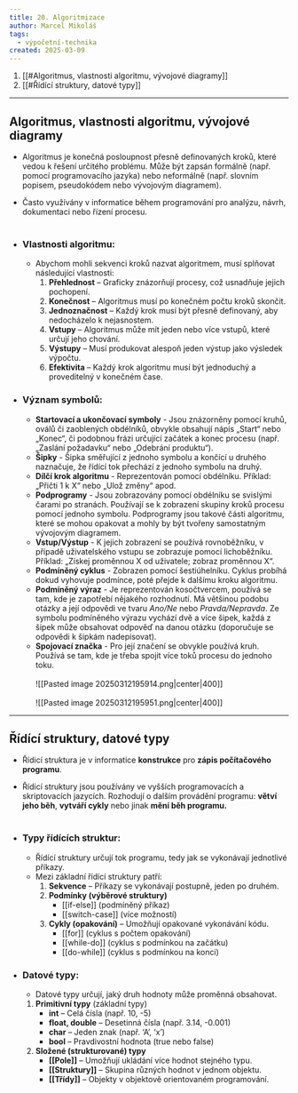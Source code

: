 ```yaml
---
title: 20. Algoritmizace
author: Marcel Mikoláš
tags:
  - výpočetní-technika
created: 2025-03-09
---
```

1. [[#Algoritmus, vlastnosti algoritmu, vývojové diagramy]]
2. [[#Řídící struktury, datové typy]]
---

## Algoritmus, vlastnosti algoritmu, vývojové diagramy
* Algoritmus je konečná posloupnost přesně definovaných kroků, které vedou k řešení určitého problému. Může být zapsán formálně (např. pomocí programovacího jazyka) nebo neformálně (např. slovním popisem, pseudokódem nebo vývojovým diagramem).
* Často využívány v informatice během programování pro analýzu, návrh, dokumentaci nebo řízení procesu.
<br><br>
* ### Vlastnosti algoritmu:
	* Abychom mohli sekvenci kroků nazvat algoritmem, musí splňovat následující vlastnosti:
		1. **Přehlednost** – Graficky znázorňují procesy, což usnadňuje jejich pochopení.
		2. **Konečnost** – Algoritmus musí po konečném počtu kroků skončit.
		3. **Jednoznačnost** – Každý krok musí být přesně definovaný, aby nedocházelo k nejasnostem.
		4. **Vstupy** – Algoritmus může mít jeden nebo více vstupů, které určují jeho chování.
		5. **Výstupy** – Musí produkovat alespoň jeden výstup jako výsledek výpočtu.
		6. **Efektivita** – Každý krok algoritmu musí být jednoduchý a proveditelný v konečném čase.

* ### Význam symbolů:
	* **Startovací a ukončovací symboly** - Jsou znázorněny pomocí kruhů, oválů či zaoblených obdélníků, obvykle obsahují nápis „Start“ nebo „Konec“, či podobnou frázi určující začátek a konec procesu (např. „Zaslání požadavku“ nebo „Odebrání produktu“).
	* **Šipky** - Šipka směřující z jednoho symbolu a končící u druhého naznačuje, že řídící tok přechází z jednoho symbolu na druhý.
	* **Dílčí krok algoritmu** - Reprezentován pomocí obdélníku. Příklad: „Přičti 1 k X“ nebo „Ulož změny“ apod.
	* **Podprogramy** - Jsou zobrazovány pomocí obdélníku se svislými čarami po stranách. Používají se k zobrazení skupiny kroků procesu pomocí jednoho symbolu. Podprogramy jsou takové části algoritmu, které se mohou opakovat a mohly by být tvořeny samostatným vývojovým diagramem.
	* **Vstup/Výstup** - K jejich zobrazení se používá rovnoběžníku, v případě uživatelského vstupu se zobrazuje pomocí lichoběžníku. Příklad: „Získej proměnnou X od uživatele; zobraz proměnnou X“.
	* **Podmíněný cyklus** - Zobrazen pomocí šestiúhelníku. Cyklus probíhá dokud vyhovuje podmínce, poté přejde k dalšímu kroku algoritmu.
	* **Podmíněný výraz** - Je reprezentován kosočtvercem, používá se tam, kde je zapotřebí nějakého rozhodnutí. Má většinou podobu otázky a její odpovědi ve tvaru _Ano/Ne_ nebo _Pravda/Nepravda_. Ze symbolu podmíněného výrazu vychází dvě a více šipek, každá z šipek může obsahovat odpověď na danou otázku (doporučuje se odpovědi k šipkám nadepisovat).
	 * **Spojovací značka** - Pro její značení se obvykle používá kruh. Používá se tam, kde je třeba spojit více toků procesu do jednoho toku.
	<br><br>
    ![[Pasted image 20250312195914.png|center|400]]
     <br><br>
    ![[Pasted image 20250312195951.png|center|400]]

---
## Řídící struktury, datové typy
* Řídicí struktura je v informatice **konstrukce** pro **zápis počítačového programu**. 
* Řídicí struktury jsou používány ve vyšších programovacích a skriptovacích jazycích. Rozhodují o dalším provádění programu: **větví jeho běh**, **vytváří cykly** nebo jinak **mění běh programu.**
<br><br>
* ### Typy řídících struktur:
	* Řídící struktury určují tok programu, tedy jak se vykonávají jednotlivé příkazy. 
	* Mezi základní řídící struktury patří:
		1. **Sekvence** – Příkazy se vykonávají postupně, jeden po druhém.
		2. **Podmínky (výběrové struktury)**
			* [[if-else]] (podmíněný příkaz)
			* [[switch-case]] (více možností)
		3. **Cykly (opakování)** – Umožňují opakované vykonávání kódu.
			* [[for]] (cyklus s počtem opakování)
			* [[while-do]] (cyklus s podmínkou na začátku)
			* [[do-while]] (cyklus s podmínkou na konci)

* ### Datové typy:
	* Datové typy určují, jaký druh hodnoty může proměnná obsahovat.
	1. **Primitivní typy** (základní typy)
		 * **int** – Celá čísla (např. 10, -5)
		 * **float, double** – Desetinná čísla (např. 3.14, -0.001)
		 * **char** – Jeden znak (např. ‘A’, ‘x’)
		 * **bool** – Pravdivostní hodnota (true nebo false)
	2. **Složené (strukturované) typy**
		 * **[[Pole]]** – Umožňují ukládání více hodnot stejného typu.
		 * **[[Struktury]]** – Skupina různých hodnot v jednom objektu.
		 * **[[Třídy]]** – Objekty v objektově orientovaném programování.
